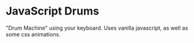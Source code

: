 # JavaScript Drums

"Drum Machine" using your keyboard. Uses vanilla javascript, as well as some css animations. 
